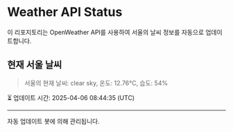 
# Weather API Status

이 리포지토리는 OpenWeather API를 사용하여 서울의 날씨 정보를 자동으로 업데이트합니다.

## 현재 서울 날씨
> 서울의 현재 날씨: clear sky, 온도: 12.76°C, 습도: 54%

⏳ 업데이트 시간: 2025-04-06 08:44:35 (UTC)

---
자동 업데이트 봇에 의해 관리됩니다.
